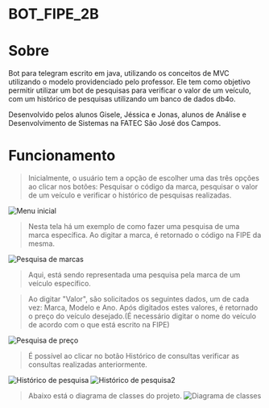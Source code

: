 # BOT_FIPE_2B

# Sobre
Bot para telegram escrito em java, utilizando os conceitos de MVC utilizando o modelo providenciado pelo professor. 
Ele tem como objetivo permitir utilizar um bot de pesquisas para verificar o valor de um veículo, com um histórico de pesquisas 
utilizando um banco de dados db4o.

Desenvolvido pelos alunos Gisele, Jéssica e Jonas, alunos de Análise e Desenvolvimento de Sistemas na FATEC São José dos Campos.

# Funcionamento

>Inicialmente, o usuário tem a opção de escolher uma das três opções ao clicar nos botões:
>Pesquisar o código da marca, pesquisar o valor de um veículo e verificar o histórico de pesquisas realizadas.

![Menu inicial](Images/Tela5b.png)

>Nesta tela há um exemplo de como fazer uma pesquisa de uma marca específica.
Ao digitar a marca, é retornado o código na FIPE da mesma.

![Pesquisa de marcas](Images/Tela1b.png)


>Aqui, está sendo representada uma pesquisa pela marca de um veículo específico.

>Ao digitar "Valor", são solicitados os seguintes dados, um de cada vez: Marca, Modelo e Ano. Após digitados estes valores, é retornado o preço do veículo desejado.(É necessário digitar o nome do veículo de acordo com o que está escrito na FIPE)

![Pesquisa de preço](Images/Tela3b.png)

>É possível ao clicar no botão Histórico de consultas verificar as consultas realizadas anteriormente.

![Histórico de pesquisa](Images/Tela4b.png)
![Histórico de pesquisa2](Images/Tela5b.png)

>Abaixo está o diagrama de classes do projeto.
![Diagrama de classes](ConsultaFIPEbotNovo.jpg)
